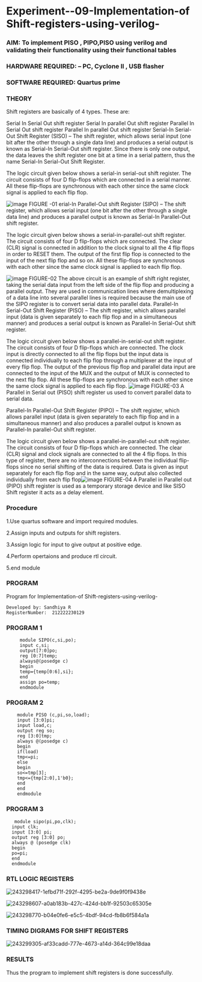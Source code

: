 
# Experiment--09-Implementation-of Shift-registers-using-verilog-
### AIM: To implement PISO , PIPO,PISO  using verilog and validating their functionality using their functional tables
### HARDWARE REQUIRED:  – PC, Cyclone II , USB flasher
### SOFTWARE REQUIRED:   Quartus prime
### THEORY 
Shift registers are basically of 4 types. These are:

Serial In Serial Out shift register
Serial In parallel Out shift register
Parallel In Serial Out shift register
Parallel In parallel Out shift register
Serial-In Serial-Out Shift Register (SISO) –
The shift register, which allows serial input (one bit after the other through a single data line) and produces a serial output is known as Serial-In Serial-Out shift register. Since there is only one output, the data leaves the shift register one bit at a time in a serial pattern, thus the name Serial-In Serial-Out Shift Register.

The logic circuit given below shows a serial-in serial-out shift register. The circuit consists of four D flip-flops which are connected in a serial manner. All these flip-flops are synchronous with each other since the same clock signal is applied to each flip flop.

![image](https://user-images.githubusercontent.com/36288975/172337366-540cc45e-11fe-4cce-9503-560dc704bc7d.png)
FIGURE -01 
erial-In Parallel-Out shift Register (SIPO) –
The shift register, which allows serial input (one bit after the other through a single data line) and produces a parallel output is known as Serial-In Parallel-Out shift register.

The logic circuit given below shows a serial-in-parallel-out shift register. The circuit consists of four D flip-flops which are connected. The clear (CLR) signal is connected in addition to the clock signal to all the 4 flip flops in order to RESET them. The output of the first flip flop is connected to the input of the next flip flop and so on. All these flip-flops are synchronous with each other since the same clock signal is applied to each flip flop.

![image](https://user-images.githubusercontent.com/36288975/172337438-03416c7e-7c9d-4939-ba34-c355b9fc79c5.png)
FIGURE-02
The above circuit is an example of shift right register, taking the serial data input from the left side of the flip flop and producing a parallel output. They are used in communication lines where demultiplexing of a data line into several parallel lines is required because the main use of the SIPO register is to convert serial data into parallel data.
Parallel-In Serial-Out Shift Register (PISO) –
The shift register, which allows parallel input (data is given separately to each flip flop and in a simultaneous manner) and produces a serial output is known as Parallel-In Serial-Out shift register.

The logic circuit given below shows a parallel-in-serial-out shift register. The circuit consists of four D flip-flops which are connected. The clock input is directly connected to all the flip flops but the input data is connected individually to each flip flop through a multiplexer at the input of every flip flop. The output of the previous flip flop and parallel data input are connected to the input of the MUX and the output of MUX is connected to the next flip flop. All these flip-flops are synchronous with each other since the same clock signal is applied to each flip flop.
![image](https://user-images.githubusercontent.com/36288975/172337544-1632407f-1743-4b17-b480-00663d01e59f.png)
FIGURE-03
A Parallel in Serial out (PISO) shift register us used to convert parallel data to serial data.

Parallel-In Parallel-Out Shift Register (PIPO) –
The shift register, which allows parallel input (data is given separately to each flip flop and in a simultaneous manner) and also produces a parallel output is known as Parallel-In parallel-Out shift register.

The logic circuit given below shows a parallel-in-parallel-out shift register. The circuit consists of four D flip-flops which are connected. The clear (CLR) signal and clock signals are connected to all the 4 flip flops. In this type of register, there are no interconnections between the individual flip-flops since no serial shifting of the data is required. Data is given as input separately for each flip flop and in the same way, output also collected individually from each flip flop![image](https://user-images.githubusercontent.com/36288975/172337661-babb1f90-6286-4d14-8cbd-26a380ee085e.png)
FIGURE-04
A Parallel in Parallel out (PIPO) shift register is used as a temporary storage device and like SISO Shift register it acts as a delay element.


### Procedure


1.Use quartus software and import required modules.

2.Assign inputs and outputs for shift registers.

3.Assign logic for input to give output at positive edge.

4.Perform opertaions and produce rtl circuit.

5.end module


### PROGRAM 

Program for  Implementation-of Shift-registers-using-verilog-
 ```
Developed by: Sandhiya R
RegisterNumber:  212222230129
```
### PROGRAM 1
```
     module SIPO(c,si,po);
     input c,si;
     output[7:0]po;
     reg [0:7]temp;
     always@(posedge c)
     begin
     temp={temp[0:6],si};
     end
     assign po=temp;
     endmodule
 ```
 
### PROGRAM 2
```
    module PISO (c,pi,so,load);
    input [3:0]pi;
    input load,c;
    output reg so;
    reg [3:0]tmp;
    always @(posedge c)
    begin
    if(load)
    tmp<=pi;
    else
    begin 
    so<=tmp[3];
    tmp<={tmp[2:0],1'b0};
    end 
    end 
    endmodule 
```
### PROGRAM 3
 
 ```
    module sipo(pi,po,clk);
   input clk;
   input [3:0] pi;
   output reg [3:0] po;
   always @ (posedge clk)
   begin 
   po=pi;
   end
   endmodule 
```





### RTL LOGIC  REGISTERS   

![243298417-1efbd71f-292f-4295-be2a-9de9f0f9438e](https://github.com/SandhiyaR1/Exercise-09-Shift-registers-using-verilog-/assets/113497571/c26b0a0d-c1a5-43a1-8ceb-0713537ff369)


![243298607-a0ab183b-427c-424d-bb1f-92503c65305e](https://github.com/SandhiyaR1/Exercise-09-Shift-registers-using-verilog-/assets/113497571/3000bd99-03a1-4947-9d00-01b0e8c7d065)



![243298770-b04e0fe6-e5c5-4bdf-94cd-fb8b6f584a1a](https://github.com/SandhiyaR1/Exercise-09-Shift-registers-using-verilog-/assets/113497571/44bff864-b82c-41a7-8cbc-6ca84c6eb6de)



### TIMING DIGRAMS FOR SHIFT REGISTERS



![243299305-af33cadd-777e-4673-a14d-364c99e18daa](https://github.com/SandhiyaR1/Exercise-09-Shift-registers-using-verilog-/assets/113497571/5fc6951f-34e3-4bec-8730-7abc89a210d2)





### RESULTS 

Thus the program to implement shift registers is done successfully.
